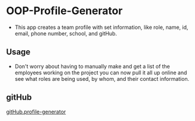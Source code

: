 # OOP-Profile-Generator
- This app creates a team profile with set information, like role, name, id, email, phone number, school, and gitHub.
## Usage
- Don't worry about having to manually make and get a list of the employees working on the project you can now pull it all up online and see what roles are being used, by whom, and their contact information.

## gitHub
[gitHub.profile-generator](https://github.com/wmskillas/OOP-Profile-Generator)